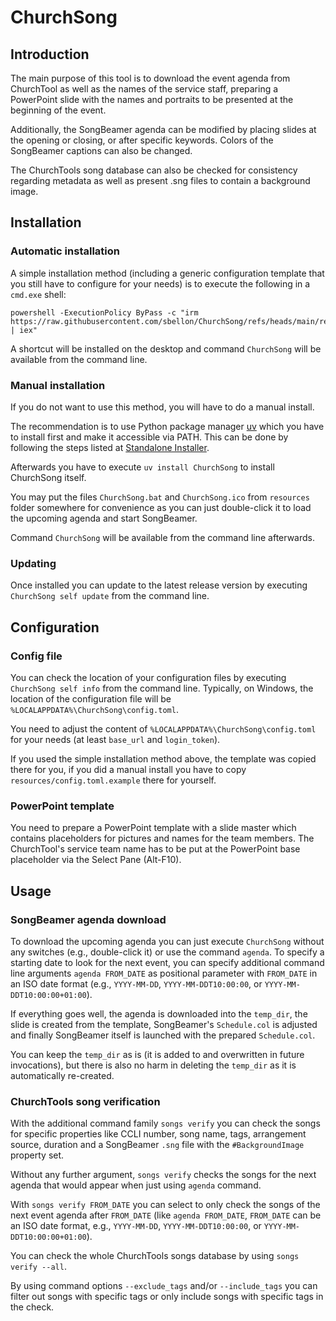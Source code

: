 # ChurchSong

## Introduction

The main purpose of this tool is to download the event agenda from ChurchTool as well
as the names of the service staff, preparing a PowerPoint slide with the names and
portraits to be presented at the beginning of the event.

Additionally, the SongBeamer agenda can be modified by placing slides at the opening
or closing, or after specific keywords. Colors of the SongBeamer captions can also be
changed.

The ChurchTools song database can also be checked for consistency regarding metadata
as well as present .sng files to contain a background image.

## Installation

### Automatic installation

A simple installation method (including a generic configuration template that you still
have to configure for your needs) is to execute the following in a `cmd.exe` shell:

```
powershell -ExecutionPolicy ByPass -c "irm https://raw.githubusercontent.com/sbellon/ChurchSong/refs/heads/main/resources/install.ps1 | iex"
```

A shortcut will be installed on the desktop and command `ChurchSong` will be available
from the command line.

### Manual installation

If you do not want to use this method, you will have to do a manual install.

The recommendation is to use Python package manager [uv](https://docs.astral.sh/uv/)
which you have to install first and make it accessible via PATH. This can be done by
following the steps listed at
[Standalone Installer](https://docs.astral.sh/uv/getting-started/installation/).

Afterwards you have to execute `uv install ChurchSong` to install ChurchSong itself.

You may put the files `ChurchSong.bat` and `ChurchSong.ico` from `resources` folder
somewhere for convenience as you can just double-click it to load the upcoming agenda
and start SongBeamer.

Command `ChurchSong` will be available from the command line afterwards.

### Updating

Once installed you can update to the latest release version by executing
`ChurchSong self update` from the command line.

## Configuration

### Config file

You can check the location of your configuration files by executing
`ChurchSong self info` from the command line. Typically, on Windows, the location of
the configuration file will be `%LOCALAPPDATA%\ChurchSong\config.toml`.

You need to adjust the content of `%LOCALAPPDATA%\ChurchSong\config.toml` for your
needs (at least `base_url` and `login_token`).

If you used the simple installation method above, the template was copied there for
you, if you did a manual install you have to copy `resources/config.toml.example`
there for yourself.

### PowerPoint template

You need to prepare a PowerPoint template with a slide master which contains
placeholders for pictures and names for the team members. The ChurchTool's service
team name has to be put at the PowerPoint base placeholder via the Select Pane
(Alt-F10).

## Usage

### SongBeamer agenda download

To download the upcoming agenda you can just execute `ChurchSong` without any switches
(e.g., double-click it) or use the command `agenda`. To specify a starting date to
look for the next event, you can specify additional command line arguments
`agenda FROM_DATE` as positional parameter with `FROM_DATE` in an ISO date format
(e.g., `YYYY-MM-DD`, `YYYY-MM-DDT10:00:00`, or `YYYY-MM-DDT10:00:00+01:00`).

If everything goes well, the agenda is downloaded into the `temp_dir`, the slide is
created from the template, SongBeamer's `Schedule.col` is adjusted and finally
SongBeamer itself is launched with the prepared `Schedule.col`.

You can keep the `temp_dir` as is (it is added to and overwritten in future
invocations), but there is also no harm in deleting the `temp_dir` as it is
automatically re-created.

### ChurchTools song verification

With the additional command family `songs verify` you can check the songs for specific
properties like CCLI number, song name, tags, arrangement source, duration and a
SongBeamer `.sng` file with the `#BackgroundImage` property set.

Without any further argument, `songs verify` checks the songs for the next agenda that
would appear when just using `agenda` command.

With `songs verify FROM_DATE` you can select to only check the songs of the next event
agenda after `FROM_DATE` (like `agenda FROM_DATE`, `FROM_DATE` can be an ISO date
format, e.g., `YYYY-MM-DD`, `YYYY-MM-DDT10:00:00`, or `YYYY-MM-DDT10:00:00+01:00`).

You can check the whole ChurchTools songs database by using `songs verify --all`.

By using command options `--exclude_tags` and/or `--include_tags` you can filter out
songs with specific tags or only include songs with specific tags in the check.
